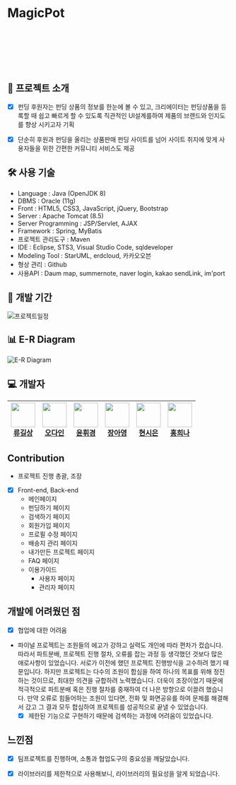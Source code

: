 # MagicPot
<br><br>
<p align="center">
<img align="center" style="margin:0 auto; height:10px;" src="https://user-images.githubusercontent.com/82758086/127101965-4583e037-78b9-437b-9a13-a5380cfe1b71.png">
</p>
<br>

## 📑 프로젝트 소개
  - [x] 펀딩 후원자는 펀딩 상품의 정보를 한눈에 볼 수 있고, 크리에이터는 펀딩상품을 등록할 때 쉽고 빠르게 할 수 있도록 직관적인 UI설계를하여 제품의 브랜드와 인지도를 향상 시키고자 기획
  - [x] 단순히 후원과 펀딩을 올리는 상품판매 펀딩 사이트를 넘어 사이트 취지에 맞게 사용자들을 위한 간편한 커뮤니티 서비스도 제공


## 🛠 사용 기술

- Language : Java (OpenJDK 8)
- DBMS : Oracle (11g)
- Front : HTML5, CSS3, JavaScript, jQuery, Bootstrap
- Server : Apache Tomcat (8.5)
- Server Programming : JSP/Servlet, AJAX
- Framework : Spring, MyBatis
- 프로젝트 관리도구 : Maven
- IDE : Eclipse, STS3, Visual Studio Code, sqldeveloper
- Modeling Tool : StarUML, erdcloud, 카카오오븐
- 형상 관리 : Github
- 사용API : Daum map, summernote, naver login, kakao sendLink, im'port

## 📅 개발 기간
![프로젝트일정](https://user-images.githubusercontent.com/82758086/127102833-f3e5d1bd-0e7b-4ac6-8c19-a7c9e0e3702b.png)

## 📊 E-R Diagram
![E-R Diagram](https://user-images.githubusercontent.com/82758086/127104113-4cb6163d-05f0-4fbd-bf79-ded8ca55a9ee.png)

## 💻 개발자

| <img src="https://avatars.githubusercontent.com/u/82758086?v=4" width="55" height="55"><br>[류길상](https://github.com/mmnn323)| <img src="https://avatars.githubusercontent.com/u/79910342?v=4" width="55" height="55"><br>[오다인](https://github.com/dada411) | <img src="https://avatars.githubusercontent.com/u/78246187?v=4" width="55" height="55"><br>[윤휘경](https://github.com/YoonHwikyung) | <img src="https://avatars.githubusercontent.com/u/82549746?v=4" width="55" height="55"><br>[장아영](https://github.com/jay12355) | <img src="https://avatars.githubusercontent.com/u/81214004?v=4" width="55" height="55"><br>[현시은](https://github.com/tldms0012) | <img src="https://avatars.githubusercontent.com/u/77088467?v=4" width="55" height="55"><br>[홍희나](https://github.com/Heenahong) |
| --- | --- | --- | --- | --- | --- |

## Contribution
  - 프로젝트 진행 총괄, 조장
  - [x] Front-end, Back-end
    - 메인페이지
    - 펀딩하기 페이지
    - 검색하기 페이지
    - 회원가입 페이지
    - 프로필 수정 페이지
    - 배송지 관리 페이지
    - 내가만든 프로젝트 페이지
    - FAQ 페이지
    - 이용가이드
      - 사용자 페이지
      - 관리자 페이지 
  ## 개발에 어려웠던 점
  - [x] 협업에 대한 어려움

- 파이널 프로젝트는 조원들의 에고가 강하고 실력도 개인에 따라 편차가 컸습니다. 따라서 파트분배, 프로젝트 진행 절차, 오류를 잡는 과정 등 생각했던 것보다 많은 애로사항이 있었습니다. 서로가 이전에 했던 프로젝트 진행방식을 고수하려 했기 때문입니다. 하지만 프로젝트는 다수의 조원이 합심을 하여 하나의 목표를 위해 정진하는 것이므로, 최대한 의견을 규합하려 노력했습니다. 더욱이 조장이었기 때문에 적극적으로 파트분배 혹은 진행 절차를 중재하여 더 나은 방향으로 이끌려 했습니다. 만약 오류로 힘들어하는 조원이 있다면, 전화 및 화면공유를 하여 문제를 해결해서 갔고 그 결과 모두 합심하여 프로젝트를 성공적으로 끝낼 수 있었습니다.
  - [x] 제한된 기능으로 구현하기 때문에 검색하는 과정에 어려움이 있었습니다.

## 느낀점
  - [x] 팀프로젝트를 진행하며, 소통과 협업도구의 중요성을 깨달았습니다.
  - [x] 라이브러리를 제한적으로 사용해보니, 라이브러리의 필요성을 알게 되었습니다.

